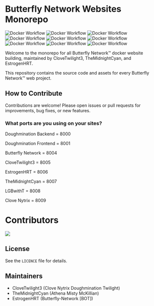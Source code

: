 # Butterfly Network Websites Monorepo

![Docker Workflow](https://github.com/The-Butterfly-Network/butterfly-network-docker/actions/workflows/build.yml/badge.svg)
![Docker Workflow](https://github.com/The-Butterfly-Network/butterfly-network-docker/actions/workflows/butterfly.yml/badge.svg)
![Docker Workflow](https://github.com/The-Butterfly-Network/butterfly-network-docker/actions/workflows/clove.yml/badge.svg)
![Docker Workflow](https://github.com/The-Butterfly-Network/butterfly-network-docker/actions/workflows/dough-backend.yml/badge.svg)
![Docker Workflow](https://github.com/The-Butterfly-Network/butterfly-network-docker/actions/workflows/dough-frontend.yml/badge.svg)
![Docker Workflow](https://github.com/The-Butterfly-Network/butterfly-network-docker/actions/workflows/estrogen.yml/badge.svg)
![Docker Workflow](https://github.com/The-Butterfly-Network/butterfly-network-docker/actions/workflows/lgbwitht.yml/badge.svg)
![Docker Workflow](https://github.com/The-Butterfly-Network/butterfly-network-docker/actions/workflows/midnight.yml/badge.svg)
![Docker Workflow](https://github.com/The-Butterfly-Network/butterfly-network-docker/actions/workflows/nytrix.yml/badge.svg)

Welcome to the monorepo for all Butterfly Network™ docker website building, maintained by CloveTwilight3, TheMidnightCyan, and EstrogenHRT.

This repository contains the source code and assets for every Butterfly Network™ web project.

## How to Contribute
Contributions are welcome! Please open issues or pull requests for improvements, bug fixes, or new features.

### What ports are you using on your sites?

Doughmination Backend = 8000

Doughmination Frontend = 8001

Butterfly Network = 8004

CloveTwilight3 = 8005

EstrogenHRT = 8006

TheMidnightCyan = 8007

LGBwithT = 8008

Clove Nytrix = 8009

# Contributors
<a href="https://github.com/The-Butterfly-Network/butterfly-network-docker/graphs/contributors">
  <img src="https://contrib.rocks/image?repo=The-Butterfly-Network/butterfly-network-docker" />
</a>

## License
See the `LICENCE` file for details.

## Maintainers
- CloveTwilight3 (Clove Nytrix Doughmination Twilight)
- TheMidnightCyan (Athena Misty McKillian)
- EstrogenHRT (Butterfly-Network [BOT])
